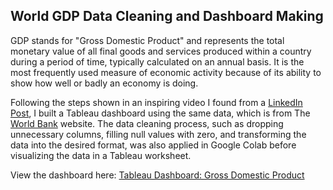 ## World GDP Data Cleaning and Dashboard Making

GDP stands for "Gross Domestic Product" and represents the total monetary value of all final goods and services produced within a country during a period of time, typically calculated on an annual basis. It is the most frequently used measure of economic activity because of its ability to show how well or badly an economy is doing.

Following the steps shown in an inspiring video I found from a [LinkedIn Post](https://www.linkedin.com/posts/hesty-dewi-maria-siagian-2bb869124_weeklysharingedition-dataviz-datavisualization-activity-6890826740298596352-kDwE), I built a Tableau dashboard using the same data, which is from The [World Bank](https://data.worldbank.org/indicator/NY.GDP.MKTP.CD) website. The data cleaning process, such as dropping unnecessary columns, filling null values with zero, and transforming the data into the desired format, was also applied in Google Colab before visualizing the data in a Tableau worksheet. 

View the dashboard here:
[Tableau Dashboard: Gross Domestic Product](https://public.tableau.com/views/GrossDomesticProduct_16431788089530/Top10CountriesbyGDP?:language=en-US&:display_count=n&:origin=viz_share_link)
